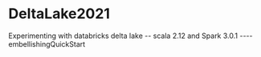 # DeltaLake2021
Experimenting with databricks delta lake -- scala 2.12 and Spark 3.0.1 ---- embellishingQuickStart
